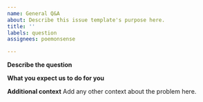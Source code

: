 ```yaml
---
name: General Q&A
about: Describe this issue template's purpose here.
title: ''
labels: question
assignees: poemonsense

---
```


**Describe the question**

**What you expect us to do for you**

**Additional context**
Add any other context about the problem here.
